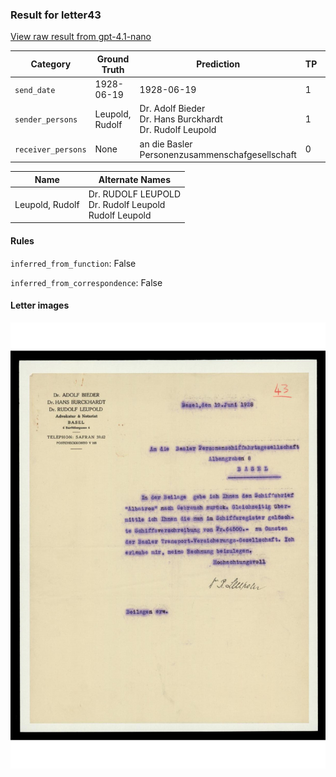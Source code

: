 ### Result for letter43
[View raw result from gpt-4.1-nano](https://github.com/RISE-UNIBAS/humanities_data_benchmark/blob/main/results/2025-04-17/T73/request_T73_letter43.json)

| Category          | Ground Truth | Prediction | TP | FP | FN |
|------------------|--------------|------------|----|----|----|
| `send_date`        | 1928-06-19 | 1928-06-19 | 1 | 0 | 0 |
| `sender_persons`  | Leupold, Rudolf | Dr. Adolf Bieder<br>Dr. Hans Burckhardt<br>Dr. Rudolf Leupold | 1 | 2 | 0 |
| `receiver_persons` | None | an die Basler Personenzusammenschafgesellschaft | 0 | 1 | 0 |

| Name | Alternate Names |
| --- | --- |
| Leupold, Rudolf | Dr. RUDOLF LEUPOLD<br>Dr. Rudolf Leupold<br>Rudolf Leupold |

#### Rules
`inferred_from_function`: False

`inferred_from_correspondence`: False

#### Letter images

<img src="https://github.com/RISE-UNIBAS/humanities_data_benchmark/blob/main/benchmarks/metadata_extraction/images/letter43_p1.jpg?raw=true" alt="letter43_p1.jpg" width="800px">